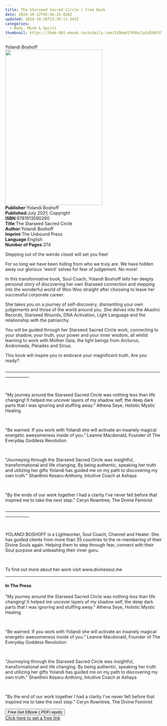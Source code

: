 ```yaml
---
title: The Starseed Sacred Circle | Free Book
date: 2024-10-22T02:56:25.828Z
updated: 2024-10-26T23:58:11.343Z
categories:
  - Body, Mind & Spirit
thumbnail: https://thmb-001-ebook.techidaily.com/519be62f69bc1e2d586f47c1a25b69cb469134ea8093cfe7d4bebbe45e5236d9.jpg
---
```

<main id="book-container">
  <div class="flex flex-col">
    <div class="book-brief flex-1 py-6 px-4 sm:p-6 md:py-10 md:px-8">
      <!-- brief-->
      <div class="book-brief-main">Yolandi Boshoff</div>
    </div>
    <div
      class="book-meta-info flex-1 grid gap-4 col-start-1 col-end-3 row-start-1 sm:mb-6 sm:grid-cols-4 lg:gap-6 lg:col-start-2 lg:row-end-6 lg:row-span-6 lg:mb-0"
    >
      <div
        class="book-meta-info-left place-content-center mt-4 p-4 text-sm leading-6 col-start-2 col-span-2 dark:text-slate-400"
      >
        <img
          class="w-full h-500 object-cover rounded-lg sm:h-255 sm:col-span-2 lg:col-span-full"
          src="https://img-001-ebook.techidaily.com/aeb5a5466815eb5be0b14dbaa140e6ea4d9df6e21a89eb79582126cae2ca2ae2.jpg"
          alt=""
          width="312"
          height="500"
        />
      </div>
      <div
        class="book-meta-info-right mt-2 col-start-1 row-start-2 col-span-3 self-center"
      >
        <!-- meta data  -->
        <div class="flex flex-col px-4 md:px-8">
          <div class="flex-1">
            <strong>Publisher</strong>:<span class="px-2">Yolandi Boshoff</span>
          </div>
          <div class="flex-1">
            <strong>Published</strong>:<span class="px-2"
              >July 2021; Copyright</span
            >
          </div>
          <div class="flex-1">
            <strong>ISBN</strong>:<span class="px-2">9781913590260</span>
          </div>
          <div class="flex-1">
            <strong>Title</strong>:<span class="px-2"
              >The Starseed Sacred Circle</span
            >
          </div>
          <div class="flex-1">
            <strong>Author</strong>:<span class="px-2">Yolandi Boshoff</span>
          </div>
          <div class="flex-1">
            <strong>Imprint</strong>:<span class="px-2">The Unbound Press</span>
          </div>
          <div class="flex-1">
            <strong>Language</strong>:<span class="px-2">English</span>
          </div>
          <div class="flex-1">
            <strong>Number of Pages</strong>:<span class="px-2">374</span>
          </div>
        </div>
      </div>
    </div>
    <div class="book-description flex-1 py-6 px-4 sm:p-6 md:py-10 md:px-8">
      <div class="book-description-main">
        <div accordion-content="" id="description">
          <p>
            <span style="color: rgb(32, 33, 36)"
              >Stepping out of the weirdo closet will set you free!</span
            >
          </p>
          <p>
            <span style="color: rgb(32, 33, 36)"
              >For so long we have been hiding from who we truly are. We have
              hidden away our glorious 'weird' selves for fear of judgement. No
              more!</span
            >
          </p>
          <p><span style="color: rgb(32, 33, 36)"></span></p>
          <p>
            <span style="color: rgb(32, 33, 36)"
              >In this transformative book, Soul Coach, Yolandi Boshoff tells
              her deeply personal story of discovering her own Starseed
              connection and stepping into the wonderful world of Woo Woo
              straight after choosing to leave her successful corporate
              career.</span
            >
          </p>
          <p><span style="color: rgb(32, 33, 36)"></span></p>
          <p>
            <span style="color: rgb(32, 33, 36)"
              >She takes you on a journey of self-discovery, dismantling your
              own judgements and those of the world around you. She delves into
              the Akashic Records, Starseed Wounds, DNA Activation, Light
              Language and the relationship with the patriarchy.
            </span>
          </p>
          <p><span style="color: rgb(32, 33, 36)"></span></p>
          <p>
            <span style="color: rgb(32, 33, 36)"
              >You will be guided through her Starseed Sacred Circle work,
              connecting to your shadow, your truth, your power and your inner
              wisdom, all whilst learning to work with Mother Gaia, the light
              beings from Arcturus, Andromeda, Pleiades and Sirius.
            </span>
          </p>
          <p><span style="color: rgb(32, 33, 36)"></span></p>
          <p>
            <span style="color: rgb(32, 33, 36)"
              >This book will inspire you to embrace your magnificent truth. Are
              you ready?
            </span>
          </p>
          <p>
            <span style="color: rgb(32, 33, 36)"
              >__________________________________________________________________________________________</span
            >
          </p>
          <p><br /></p>
          <p>
            "My journey around the Starseed Sacred Circle was nothing less than
            life changing! It helped me uncover layers of my shadow self, the
            deep dark parts that I was ignoring and stuffing away." Athena Seye,
            Holistic Mystic Healing
          </p>
          <p><br /></p>
          <p>
            "Be warned. If you work with Yolandi she will activate an insanely
            magical energetic awesomeness inside of you." Leanne Macdonald,
            Founder of The Everyday Goddess Revolution
          </p>
          <p><br /></p>
          <p>
            "Journeying through the Starseed Sacred Circle was insightful,
            transformational and life changing. By being authentic, speaking her
            truth and utilizing her gifts Yolandi has guided me on my path to
            discovering my own truth." Shanthini Kesaru-Anthony, Intuitive Coach
            at Ashaya
          </p>
          <p><br /></p>
          <p>
            "By the endo of our work together I had a clarity I've never felt
            before that inspired me to take the next step." Ceryn Rowntree, The
            Divine Feminist
          </p>
          <p>
            __________________________________________________________________________________________
          </p>
          <p><br /></p>
          <p>
            YOLANDI BOSHOFF is a Lightworker, Soul Coach, Channel and Healer.
            She has guided clients from more than 35 countries to the
            re-membering of their Divine Souls again. Helping them to step
            through fear, connect with their Soul purpose and unleashing their
            inner guru.
          </p>
          <p><br /></p>
          <p>To find out more about her work visit www.divinesoul.me</p>
        </div>
        <div class="accordion-fader"></div>
      </div>
    </div>
    <div class="book-excerpts flex-1 py-6 px-4 sm:p-6 md:py-10 md:px-8">
      <!-- excerpts-->
      <div class="book-excerpts-main">
        <hr />
        <h4 class="placeholder placeholder-heading">
          <span>In The Press</span>
        </h4>
        <p></p>
        <p>
          <span style="color: rgba(32, 33, 36, 1)"
            >"My journey around the Starseed Sacred Circle was nothing less than
            life changing! It helped me uncover layers of my shadow self, the
            deep dark parts that I was ignoring and stuffing away." Athena Seye,
            Holistic Mystic Healing</span
          >
        </p>
        <p><br /></p>
        <p>
          <span style="color: rgba(32, 33, 36, 1)"
            >"Be warned. If you work with Yolandi she will activate an insanely
            magical energetic awesomeness inside of you." Leanne Macdonald,
            Founder of The Everyday Goddess Revolution</span
          >
        </p>
        <p><br /></p>
        <p>
          <span style="color: rgba(32, 33, 36, 1)"
            >"Journeying through the Starseed Sacred Circle was insightful,
            transformational and life changing. By being authentic, speaking her
            truth and utilizing her gifts Yolandi has guided me on my path to
            discovering my own truth." Shanthini Kesaru-Anthony, Intuitive Coach
            at Ashaya</span
          >
        </p>
        <p><br /></p>
        <p>
          <span style="color: rgba(32, 33, 36, 1)"
            >"By the end of our work together I had a clarity I've never felt
            before that inspired me to take the next step." Ceryn Rowntree, The
            Divine Feminist</span
          >
        </p>
        <p></p>
      </div>
    </div>
    <div
      class="book-about-author flex-1 py-6 px-4 sm:p-6 md:py-10 md:px-8"
    ></div>
    <div class="book-free-get flex-1 py-6 px-4 sm:p-6 md:py-10 md:px-8">
      <button
        id="btn-free-get"
        class="bg-blue-500 hover:bg-blue-700 text-white font-bold py-2 px-4 rounded"
      >
        Free Get EBook (.PDF/.epub)
      </button>
      <div id="countdown-display" class="px-2 text-lg mt-2"></div>
      <a
        id="free-link"
        class="hidden bg-blue-500 hover:bg-blue-700 text-white font-bold py-2 px-4 rounded"
        href="https://www.ebooks.com/en-us/book/210313378/the-starseed-sacred-circle/yolandi-boshoff/"
        target="_blank"
        >Click here to get a free link</a
      >
    </div>
    <script>
      let countdownTime = 0;
      let countdownInterval = null;
      document
        .getElementById('btn-free-get')
        .addEventListener('click', startCountdown);
      function startCountdown() {
        countdownTime = new Date().getTime() + 60000 * 3;
        countdownInterval = setInterval(updateCountdown, 1000);
        document.getElementById('btn-free-get').disabled = true;
        document
          .getElementById('btn-free-get')
          .classList.add('bg-gray-500', 'cursor-not-allowed');
      }
      function updateCountdown() {
        let currentTime = new Date().getTime();
        let timeLeft = countdownTime - currentTime;
        let secondsLeft = Math.floor(timeLeft / 1000);
        document.getElementById('countdown-display').innerHTML =
          `Remaining time: ${secondsLeft} seconds.`;
        if (secondsLeft <= 0) {
          clearInterval(countdownInterval);
          document.getElementById('btn-free-get').classList.add('hidden');
          document.getElementById('free-link').classList.remove('hidden');
          document.getElementById('countdown-display').innerHTML = '';
        }
      }
    </script>
  </div>
</main>

<ins class="adsbygoogle"
      style="display:block"
      data-ad-client="ca-pub-7571918770474297"
      data-ad-slot="8358498916"
      data-ad-format="auto"
      data-full-width-responsive="true"></ins>
    